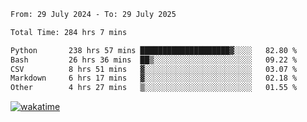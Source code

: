 <!--START_SECTION:waka-->

```txt
From: 29 July 2024 - To: 29 July 2025

Total Time: 284 hrs 7 mins

Python       238 hrs 57 mins ████████████████████▓░░░░   82.80 %
Bash         26 hrs 36 mins  ██▒░░░░░░░░░░░░░░░░░░░░░░   09.22 %
CSV          8 hrs 51 mins   ▓░░░░░░░░░░░░░░░░░░░░░░░░   03.07 %
Markdown     6 hrs 17 mins   ▓░░░░░░░░░░░░░░░░░░░░░░░░   02.18 %
Other        4 hrs 27 mins   ▒░░░░░░░░░░░░░░░░░░░░░░░░   01.55 %
```

<!--END_SECTION:waka-->
[![wakatime](https://wakatime.com/badge/user/5f89a63a-5294-4958-ad30-2b3455e63f2a.svg)](https://wakatime.com/@5f89a63a-5294-4958-ad30-2b3455e63f2a)

